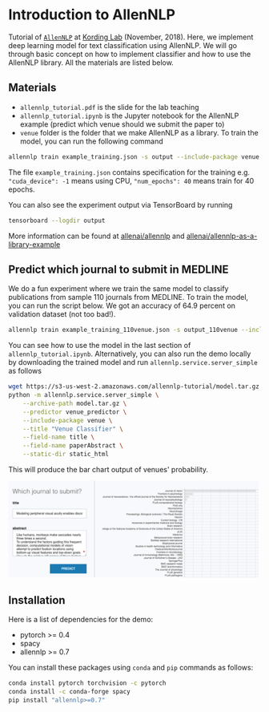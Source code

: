 # Introduction to AllenNLP

Tutorial of [`AllenNLP`](https://allennlp.org/) at [Kording Lab](http://kordinglab.com) (November, 2018).
Here, we implement deep learning model for text classification using AllenNLP.
We will go through basic concept on how to implement
classifier and how to use the AllenNLP library. All the materials are listed below.


## Materials

- `allennlp_tutorial.pdf` is the slide for the lab teaching
- `allennlp_tutorial.ipynb` is the Jupyter notebook for the AllenNLP example (predict which venue should we submit the paper to)
- `venue` folder is the folder that we make AllenNLP as a library. To train the model, you can run the following command


```bash
allennlp train example_training.json -s output --include-package venue
```

The file `example_training.json` contains specification for the training e.g.
`"cuda_device": -1` means using CPU, `"num_epochs": 40` means train for 40 epochs.

You can also see the experiment output via TensorBoard by running

```bash
tensorboard --logdir output
```

More information can be found at [allenai/allennlp](https://github.com/allenai/allennlp)
and [allenai/allennlp-as-a-library-example](https://github.com/allenai/allennlp-as-a-library-example)


## Predict which journal to submit in MEDLINE

We do a fun experiment where we train the same model to classify
publications from sample 110 journals from MEDLINE. To train the model, 
you can run the script below. We got an accuracy of 64.9 percent on validation dataset 
(not too bad!). 

```bash
allennlp train example_training_110venue.json -s output_110venue --include-package venue
```

You can see how to use the model in the last section of `allennlp_tutorial.ipynb`. 
Alternatively, you can also run the demo locally by downloading the trained model and run `allennlp.service.server_simple` as follows

```bash
wget https://s3-us-west-2.amazonaws.com/allennlp-tutorial/model.tar.gz
python -m allennlp.service.server_simple \
    --archive-path model.tar.gz \
    --predictor venue_predictor \
    --include-package venue \
    --title "Venue Classifier" \
    --field-name title \
    --field-name paperAbstract \
    --static-dir static_html
```

This will produce the bar chart output of venues' probability.

<img src="figures/demo.png\" width="500"/>


## Installation

Here is a list of dependencies for the demo:

- pytorch >= 0.4
- spacy
- allennlp >= 0.7

You can install these packages using `conda` and `pip` commands as follows:

```sh
conda install pytorch torchvision -c pytorch
conda install -c conda-forge spacy
pip install "allennlp>=0.7"
```